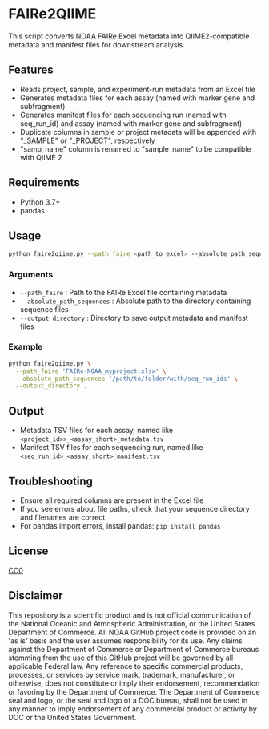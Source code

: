 # FAIRe2QIIME

This script converts NOAA FAIRe Excel metadata into QIIME2-compatible metadata and manifest files for downstream analysis.

## Features

- Reads project, sample, and experiment-run metadata from an Excel file
- Generates metadata files for each assay (named with marker gene and subfragment)
- Generates manifest files for each sequencing run (named with seq_run_id) and assay (named with marker gene and subfragment)
- Duplicate columns in sample or project metadata will be appended with "_SAMPLE" or "_PROJECT", respectively
- "samp_name" column is renamed to "sample_name" to be compatible with QIIME 2

## Requirements

- Python 3.7+
- pandas

## Usage

```sh
python faire2qiime.py --path_faire <path_to_excel> --absolute_path_sequences <sequences_dir> --output_directory <output_dir>
```

### Arguments

- `--path_faire` : Path to the FAIRe Excel file containing metadata
- `--absolute_path_sequences` : Absolute path to the directory containing sequence files
- `--output_directory` : Directory to save output metadata and manifest files

### Example

```bash
python faire2qiime.py \
  --path_faire 'FAIRe-NOAA_myproject.xlsx' \
  --absolute_path_sequences '/path/to/folder/with/seq_run_ids' \
  --output_directory .
```

## Output

- Metadata TSV files for each assay, named like `<project_id>>_<assay_short>_metadata.tsv`
- Manifest TSV files for each sequencing run, named like `<seq_run_id>_<assay_short>_manifest.tsv`

## Troubleshooting

- Ensure all required columns are present in the Excel file
- If you see errors about file paths, check that your sequence directory and filenames are correct
- For pandas import errors, install pandas: `pip install pandas`

## License

[CC0](https://creativecommons.org/public-domain/cc0/)

## Disclaimer

This repository is a scientific product and is not official communication of the National Oceanic and Atmospheric Administration, or the United States Department of Commerce. All NOAA GitHub project code is provided on an 'as is' basis and the user assumes responsibility for its use. Any claims against the Department of Commerce or Department of Commerce bureaus stemming from the use of this GitHub project will be governed by all applicable Federal law. Any reference to specific commercial products, processes, or services by service mark, trademark, manufacturer, or otherwise, does not constitute or imply their endorsement, recommendation or favoring by the Department of Commerce. The Department of Commerce seal and logo, or the seal and logo of a DOC bureau, shall not be used in any manner to imply endorsement of any commercial product or activity by DOC or the United States Government.
